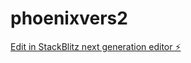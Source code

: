 # phoenixvers2

[Edit in StackBlitz next generation editor ⚡️](https://stackblitz.com/~/github.com/hassanalyhitch/phoenixvers2)